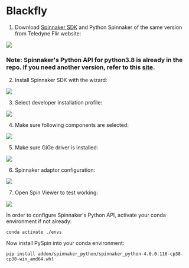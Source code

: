 # Blackfly

1. Download [Spinnaker SDK](https://www.flir.com/discover/iis/machine-vision/spinnaker-sdk/) and Python Spinnaker of the same version from Teledyne Flir website:

![](../../assets/spinnaker_site.png)

### Note: Spinnaker's Python API for python3.8 is already in the repo. If you need another version, refer to this [site](https://www.flir.com/discover/iis/machine-vision/spinnaker-sdk/).

2. Install Spinnaker SDK with the wizard:

![](../../assets/spinnaker_wizard.png)

3. Select developer installation profile:

![](../../assets/spinnaker_sdk.png)

4. Make sure following components are selected:

![](../../assets/spinnaker_components.png)

5. Make sure GiGe driver is installed:

![](../../assets/spinnaker_gige.png)

6. Spinnaker adaptor configuration:

![](../../assets/spinnaker_adaptor.png)

7. Open Spin Viewer to test working:

![](../../assets/spinnaker_viewer.png)

In order to configure Spinnaker's Python API, activate your conda environment if not already:

```
conda activate ./envs
```

Now install PySpin into your conda environment:

```
pip install addon/spinnaker_python/spinnaker_python-4.0.0.116-cp38-cp38-win_amd64.whl
```







